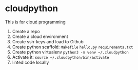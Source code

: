 # cloudpython
This is for cloud programming

1.  Create a repo
2.  Create a cloud environment
3.  Create ssh-keys and load to Github
4.  Create python scaffold: `Makefile` `hello.py` `requirements.txt`
5.  Create python virtualenv `python3 -m venv ~/.cloudpython`
6.  Activate it:  `source ~/.cloudpython/bin/activate`
7.  linted code locally